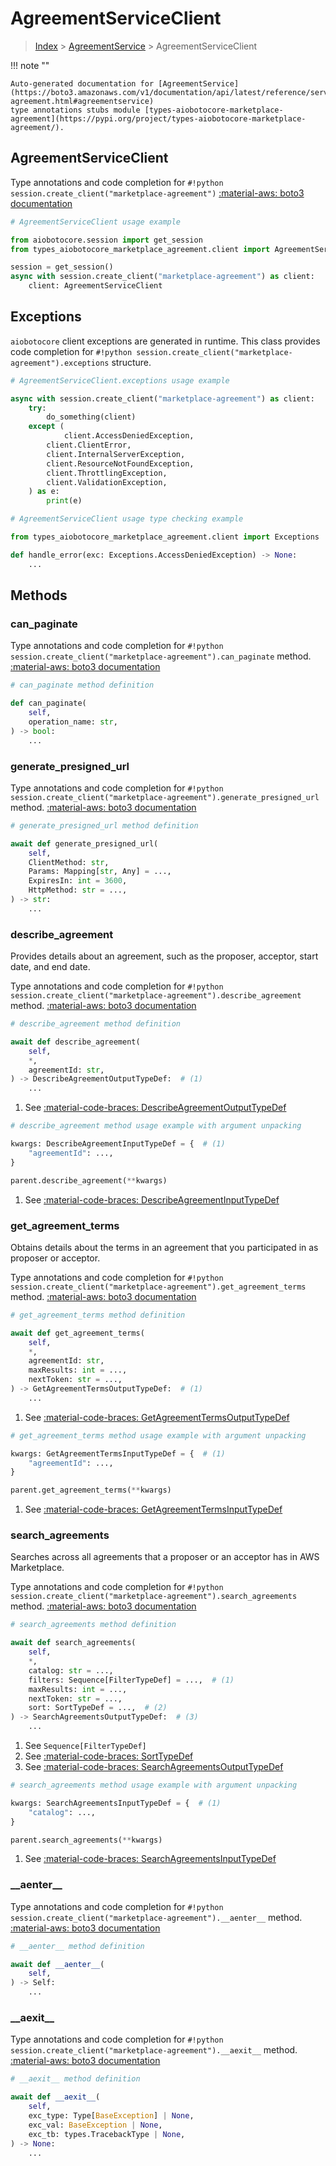 # AgreementServiceClient

> [Index](../README.md) > [AgreementService](./README.md) > AgreementServiceClient

!!! note ""

    Auto-generated documentation for [AgreementService](https://boto3.amazonaws.com/v1/documentation/api/latest/reference/services/marketplace-agreement.html#agreementservice)
    type annotations stubs module [types-aiobotocore-marketplace-agreement](https://pypi.org/project/types-aiobotocore-marketplace-agreement/).

## AgreementServiceClient

Type annotations and code completion for `#!python session.create_client("marketplace-agreement")`
[:material-aws: boto3 documentation](https://boto3.amazonaws.com/v1/documentation/api/latest/reference/services/marketplace-agreement.html#AgreementService.Client)

```python
# AgreementServiceClient usage example

from aiobotocore.session import get_session
from types_aiobotocore_marketplace_agreement.client import AgreementServiceClient

session = get_session()
async with session.create_client("marketplace-agreement") as client:
    client: AgreementServiceClient
```

## Exceptions


`aiobotocore` client exceptions are generated in runtime.
This class provides code completion for `#!python session.create_client("marketplace-agreement").exceptions` structure.

```python
# AgreementServiceClient.exceptions usage example

async with session.create_client("marketplace-agreement") as client:
    try:
        do_something(client)
    except (
            client.AccessDeniedException,
        client.ClientError,
        client.InternalServerException,
        client.ResourceNotFoundException,
        client.ThrottlingException,
        client.ValidationException,
    ) as e:
        print(e)
```

```python
# AgreementServiceClient usage type checking example

from types_aiobotocore_marketplace_agreement.client import Exceptions

def handle_error(exc: Exceptions.AccessDeniedException) -> None:
    ...
```


## Methods


### can\_paginate



Type annotations and code completion for `#!python session.create_client("marketplace-agreement").can_paginate` method.
[:material-aws: boto3 documentation](https://boto3.amazonaws.com/v1/documentation/api/latest/reference/services/marketplace-agreement/client/can_paginate.html)

```python
# can_paginate method definition

def can_paginate(
    self,
    operation_name: str,
) -> bool:
    ...
```


### generate\_presigned\_url



Type annotations and code completion for `#!python session.create_client("marketplace-agreement").generate_presigned_url` method.
[:material-aws: boto3 documentation](https://boto3.amazonaws.com/v1/documentation/api/latest/reference/services/marketplace-agreement/client/generate_presigned_url.html)

```python
# generate_presigned_url method definition

await def generate_presigned_url(
    self,
    ClientMethod: str,
    Params: Mapping[str, Any] = ...,
    ExpiresIn: int = 3600,
    HttpMethod: str = ...,
) -> str:
    ...
```


### describe\_agreement

Provides details about an agreement, such as the proposer, acceptor, start
date, and end date.

Type annotations and code completion for `#!python session.create_client("marketplace-agreement").describe_agreement` method.
[:material-aws: boto3 documentation](https://boto3.amazonaws.com/v1/documentation/api/latest/reference/services/marketplace-agreement/client/describe_agreement.html)

```python
# describe_agreement method definition

await def describe_agreement(
    self,
    *,
    agreementId: str,
) -> DescribeAgreementOutputTypeDef:  # (1)
    ...
```

1. See [:material-code-braces: DescribeAgreementOutputTypeDef](./type_defs.md#describeagreementoutputtypedef)


```python
# describe_agreement method usage example with argument unpacking

kwargs: DescribeAgreementInputTypeDef = {  # (1)
    "agreementId": ...,
}

parent.describe_agreement(**kwargs)
```

1. See [:material-code-braces: DescribeAgreementInputTypeDef](./type_defs.md#describeagreementinputtypedef)

### get\_agreement\_terms

Obtains details about the terms in an agreement that you participated in as
proposer or acceptor.

Type annotations and code completion for `#!python session.create_client("marketplace-agreement").get_agreement_terms` method.
[:material-aws: boto3 documentation](https://boto3.amazonaws.com/v1/documentation/api/latest/reference/services/marketplace-agreement/client/get_agreement_terms.html)

```python
# get_agreement_terms method definition

await def get_agreement_terms(
    self,
    *,
    agreementId: str,
    maxResults: int = ...,
    nextToken: str = ...,
) -> GetAgreementTermsOutputTypeDef:  # (1)
    ...
```

1. See [:material-code-braces: GetAgreementTermsOutputTypeDef](./type_defs.md#getagreementtermsoutputtypedef)


```python
# get_agreement_terms method usage example with argument unpacking

kwargs: GetAgreementTermsInputTypeDef = {  # (1)
    "agreementId": ...,
}

parent.get_agreement_terms(**kwargs)
```

1. See [:material-code-braces: GetAgreementTermsInputTypeDef](./type_defs.md#getagreementtermsinputtypedef)

### search\_agreements

Searches across all agreements that a proposer or an acceptor has in AWS
Marketplace.

Type annotations and code completion for `#!python session.create_client("marketplace-agreement").search_agreements` method.
[:material-aws: boto3 documentation](https://boto3.amazonaws.com/v1/documentation/api/latest/reference/services/marketplace-agreement/client/search_agreements.html)

```python
# search_agreements method definition

await def search_agreements(
    self,
    *,
    catalog: str = ...,
    filters: Sequence[FilterTypeDef] = ...,  # (1)
    maxResults: int = ...,
    nextToken: str = ...,
    sort: SortTypeDef = ...,  # (2)
) -> SearchAgreementsOutputTypeDef:  # (3)
    ...
```

1. See `Sequence[FilterTypeDef]`
2. See [:material-code-braces: SortTypeDef](./type_defs.md#sorttypedef)
3. See [:material-code-braces: SearchAgreementsOutputTypeDef](./type_defs.md#searchagreementsoutputtypedef)


```python
# search_agreements method usage example with argument unpacking

kwargs: SearchAgreementsInputTypeDef = {  # (1)
    "catalog": ...,
}

parent.search_agreements(**kwargs)
```

1. See [:material-code-braces: SearchAgreementsInputTypeDef](./type_defs.md#searchagreementsinputtypedef)

### \_\_aenter\_\_



Type annotations and code completion for `#!python session.create_client("marketplace-agreement").__aenter__` method.
[:material-aws: boto3 documentation](https://boto3.amazonaws.com/v1/documentation/api/latest/reference/services/marketplace-agreement.html#AgreementService.Client)

```python
# __aenter__ method definition

await def __aenter__(
    self,
) -> Self:
    ...
```


### \_\_aexit\_\_



Type annotations and code completion for `#!python session.create_client("marketplace-agreement").__aexit__` method.
[:material-aws: boto3 documentation](https://boto3.amazonaws.com/v1/documentation/api/latest/reference/services/marketplace-agreement.html#AgreementService.Client)

```python
# __aexit__ method definition

await def __aexit__(
    self,
    exc_type: Type[BaseException] | None,
    exc_val: BaseException | None,
    exc_tb: types.TracebackType | None,
) -> None:
    ...
```





